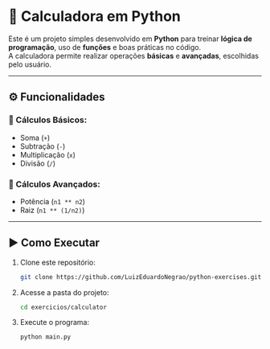 # 🧮 Calculadora em Python

Este é um projeto simples desenvolvido em **Python** para treinar **lógica de programação**, uso de **funções** e boas práticas no código.  
A calculadora permite realizar operações **básicas** e **avançadas**, escolhidas pelo usuário.

---

## ⚙️ Funcionalidades

### 🔹 Cálculos Básicos:
- Soma (`+`)
- Subtração (`-`)
- Multiplicação (`x`)
- Divisão (`/`)

### 🔹 Cálculos Avançados:
- Potência (`n1 ** n2`)
- Raiz (`n1 ** (1/n2)`)

---

## ▶️ Como Executar

1. Clone este repositório:
   ```bash
   git clone https://github.com/LuizEduardoNegrao/python-exercises.git
2. Acesse a pasta do projeto:
   ```bash
   cd exercicios/calculator
   
3. Execute o programa:
   ```bash
   python main.py